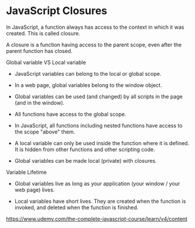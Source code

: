 # JavaScript Closures

In JavaScript, a function always has access to the context in which it was created. This is called closure.

A closure is a function having access to the parent scope, even after the parent function has closed.


Global variable  VS  Local variable

- JavaScript variables can belong to the local or global scope.

- In a web page, global variables belong to the window object.

- Global variables can be used (and changed) by all scripts in the page (and in the window).

- All functions have access to the global scope. 

- In JavaScript, all functions including nested functions have access to the scope "above" them.

- A local variable can only be used inside the function where it is defined. It is hidden from other functions and other scripting code.

- Global variables can be made local (private) with closures.


Variable Lifetime

- Global variables live as long as your application (your window / your web page) lives.

- Local variables have short lives. They are created when the function is invoked, and deleted when the function is finished.


 


https://www.udemy.com/the-complete-javascript-course/learn/v4/content




